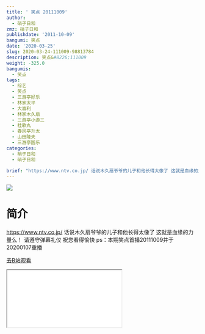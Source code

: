 ```yaml
---
title: ' 笑点 20111009'
author:
  - 硝子日和
zmz: 硝子日和
publishdate: '2011-10-09'
bangumi: 笑点
date: '2020-03-25'
slug: 2020-03-24-111009-98813784
description: 笑点&#8226;111009
weight: -325.0
bangumis:
  - 笑点
tags:
  - 综艺
  - 笑点
  - 三游亭好乐
  - 林家太平
  - 大喜利
  - 林家木久扇
  - 三游亭小游三
  - 桂歌丸
  - 春风亭升太
  - 山田隆夫
  - 三游亭圆乐
categories:
  - 硝子日和
  - 硝子日和

brief: "https://www.ntv.co.jp/ 话说木久扇爷爷的儿子和他长得太像了 这就是血缘的力量么！ 请遵守弹幕礼仪 祝您看得愉快 ps：本期笑点首播20111009并于20200107重播"
---
```

![](https://raw.githubusercontent.com/tcgriffith/owaraisite/master/static/tmpimg/a5790d83afd5588ecbf6bddca17cfedf318f4ad5.jpg.480.jpg)
# 简介  
https://www.ntv.co.jp/
话说木久扇爷爷的儿子和他长得太像了 这就是血缘的力量么！
请遵守弹幕礼仪 祝您看得愉快
ps：本期笑点首播20111009并于20200107重播  

[去B站观看](https://www.bilibili.com/video/av98813784/)
<div class ="resp-container"><iframe class="testiframe" src="//player.bilibili.com/player.html?aid=98813784"", scrolling="no", allowfullscreen="true" > </iframe></div> 
